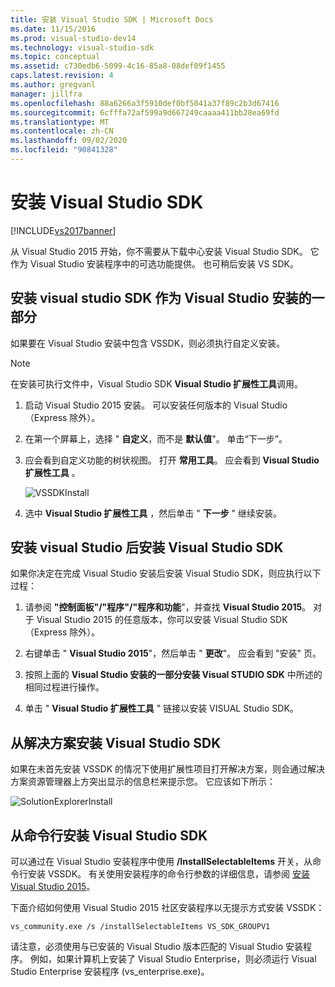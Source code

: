```yaml
---
title: 安装 Visual Studio SDK | Microsoft Docs
ms.date: 11/15/2016
ms.prod: visual-studio-dev14
ms.technology: visual-studio-sdk
ms.topic: conceptual
ms.assetid: c730edb6-5099-4c16-85a8-08def09f1455
caps.latest.revision: 4
ms.author: gregvanl
manager: jillfra
ms.openlocfilehash: 88a6266a3f5910def0bf5041a37f89c2b3d67416
ms.sourcegitcommit: 6cfffa72af599a9d667249caaaa411bb28ea69fd
ms.translationtype: MT
ms.contentlocale: zh-CN
ms.lasthandoff: 09/02/2020
ms.locfileid: "90841328"
---
```

# <a name="installing-the-visual-studio-sdk"></a>安装 Visual Studio SDK
[!INCLUDE[vs2017banner](../includes/vs2017banner.md)]

从 Visual Studio 2015 开始，你不需要从下载中心安装 Visual Studio SDK。 它作为 Visual Studio 安装程序中的可选功能提供。 也可稍后安装 VS SDK。  
  
## <a name="installing-the-visual-studio-sdk-as-part-of-a-visual-studio-installation"></a>安装 visual studio SDK 作为 Visual Studio 安装的一部分  
 如果要在 Visual Studio 安装中包含 VSSDK，则必须执行自定义安装。  
  
> [!NOTE]
> 在安装可执行文件中，Visual Studio SDK **Visual Studio 扩展性工具**调用。  
  
1. 启动 Visual Studio 2015 安装。 可以安装任何版本的 Visual Studio （Express 除外）。  
  
2. 在第一个屏幕上，选择 " **自定义**，而不是 **默认值**"。 单击“下一步”。  
  
3. 应会看到自定义功能的树状视图。 打开 **常用工具**。 应会看到 **Visual Studio 扩展性工具** 。  
  
     ![VSSDKInstall](../extensibility/media/vssdkinstall.png "VSSDKInstall")  
  
4. 选中 **Visual Studio 扩展性工具** ，然后单击 " **下一步** " 继续安装。  
  
## <a name="installing-the-visual-studio-sdk-after-installing-visual-studio"></a>安装 visual Studio 后安装 Visual Studio SDK  
 如果你决定在完成 Visual Studio 安装后安装 Visual Studio SDK，则应执行以下过程：  
  
1. 请参阅 **"控制面板"/"程序"/"程序和功能**"，并查找 **Visual Studio 2015**。 对于 Visual Studio 2015 的任意版本，你可以安装 Visual Studio SDK （Express 除外）。  
  
2. 右键单击 " **Visual Studio 2015**"，然后单击 " **更改**"。 应会看到 "安装" 页。  
  
3. 按照上面的 **Visual Studio 安装的一部分安装 Visual STUDIO SDK** 中所述的相同过程进行操作。  
  
4. 单击 " **Visual Studio 扩展性工具** " 链接以安装 VISUAL Studio SDK。  
  
## <a name="installing-the-visual-studio-sdk-from-a-solution"></a>从解决方案安装 Visual Studio SDK  
 如果在未首先安装 VSSDK 的情况下使用扩展性项目打开解决方案，则会通过解决方案资源管理器上方突出显示的信息栏来提示您。 它应该如下所示：  
  
 ![SolutionExplorerInstall](../extensibility/media/solutionexplorerinstall.png "SolutionExplorerInstall")  
  
## <a name="installing-the-visual-studio-sdk-from-the-command-line"></a>从命令行安装 Visual Studio SDK  
 可以通过在 Visual Studio 安装程序中使用 **/InstallSelectableItems** 开关，从命令行安装 VSSDK。 有关使用安装程序的命令行参数的详细信息，请参阅 [安装 Visual Studio 2015](../install/install-visual-studio-2015.md)。  
  
 下面介绍如何使用 Visual Studio 2015 社区安装程序以无提示方式安装 VSSDK：  
  
```  
vs_community.exe /s /installSelectableItems VS_SDK_GROUPV1  
```  
  
 请注意，必须使用与已安装的 Visual Studio 版本匹配的 Visual Studio 安装程序。 例如，如果计算机上安装了 Visual Studio Enterprise，则必须运行 Visual Studio Enterprise 安装程序 (vs_enterprise.exe)。
